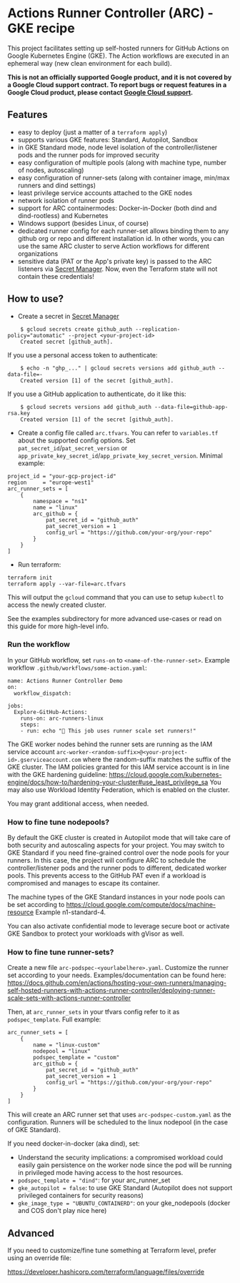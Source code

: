 # Actions Runner Controller (ARC) - GKE recipe

This project facilitates setting up self-hosted runners for GitHub Actions on
Google Kubernetes Engine (GKE). The Action workflows are executed in an
ephemeral way (new clean environment for each build).

**This is not an officially supported Google product, and it is not covered by a
Google Cloud support contract. To report bugs or request features in a Google
Cloud product, please contact [Google Cloud
support](https://cloud.google.com/support).**

## Features

-   easy to deploy (just a matter of a `terraform apply`)
-   supports various GKE features: Standard, Autopilot, Sandbox
-   in GKE Standard mode, node level isolation of the controller/listener pods
    and the runner pods for improved security
-   easy configuration of multiple pools (along with machine type, number of
    nodes, autoscaling)
-   easy configuration of runner-sets (along with container image, min/max
    runners and dind settings)
-   least privilege service accounts attached to the GKE nodes
-   network isolation of runner pods
-   support for ARC containermodes: Docker-in-Docker (both dind and
    dind-rootless) and Kubernetes
-   Windows support (besides Linux, of course)
-   dedicated runner config for each runner-set allows binding them to any
    github org or repo and different installation id. In other words, you can
    use the same ARC cluster to serve Action workflows for different
    organizations
-   sensitive data (PAT or the App's private key) is passed to the ARC
    listeners via [Secret Manager](https://cloud.google.com/security/products/secret-manager).
    Now, even the Terraform state will not contain these credentials!

## How to use?

-   Create a secret in [Secret Manager](https://cloud.google.com/security/products/secret-manager)
```
    $ gcloud secrets create github_auth --replication-policy="automatic" --project <your-project-id>
    Created secret [github_auth].
```

If you use a personal access token to authenticate:

```
    $ echo -n "ghp_..." | gcloud secrets versions add github_auth --data-file=-
    Created version [1] of the secret [github_auth].
```

If you use a GitHub application to authenticate, do it like this:

```
    $ gcloud secrets versions add github_auth --data-file=github-app-rsa.key
    Created version [1] of the secret [github_auth].
```

-   Create a config file called `arc.tfvars`. You can refer to `variables.tf`
    about the supported config options. Set `pat_secret_id`/`pat_secret_version` or
    `app_private_key_secret_id`/`app_private_key_secret_version`. Minimal example:

```
project_id = "your-gcp-project-id"
region     = "europe-west1"
arc_runner_sets = [
    {
        namespace = "ns1"
        name = "linux"
        arc_github = {
            pat_secret_id = "github_auth"
            pat_secret_version = 1
            config_url = "https://github.com/your-org/your-repo"
        }
    }
]
```

-   Run terraform:

```
terraform init
terraform apply --var-file=arc.tfvars
```

This will output the `gcloud` command that you can use to setup `kubectl` to
access the newly created cluster.

See the examples subdirectory for more advanced use-cases or read on this guide
for more high-level info.

### Run the workflow

In your GitHub workflow, set `runs-on` to `<name-of-the-runner-set>`.
Example workflow `.github/workflows/some-action.yaml`:

```
name: Actions Runner Controller Demo
on:
  workflow_dispatch:

jobs:
  Explore-GitHub-Actions:
    runs-on: arc-runners-linux
    steps:
    - run: echo "🎉 This job uses runner scale set runners!"
```

The GKE worker nodes behind the runner sets are running as the IAM service
account `arc-worker-<random-suffix>@<your-project-id>.gserviceaccount.com` where
the random-suffix matches the suffix of the GKE cluster. The IAM policies
granted for this IAM service account is in line with the GKE hardening
guideline:
https://cloud.google.com/kubernetes-engine/docs/how-to/hardening-your-cluster#use_least_privilege_sa
You may also use Workload Identity Federation, which is enabled on the cluster.

You may grant additional access, when needed.

### How to fine tune nodepools?

By default the GKE cluster is created in Autopilot mode that will take care of
both security and autoscaling aspects for your project. You may switch to GKE
Standard if you need fine-grained control over the node pools for your runners.
In this case, the project will configure ARC to schedule the controller/listener
pods and the runner pods to different, dedicated worker pools. This prevents
access to the GitHub PAT even if a workload is compromised and manages to escape
its container.

The machine types of the GKE Standard instances in your node pools can be set
according to https://cloud.google.com/compute/docs/machine-resource Example
n1-standard-4.

You can also activate confidential mode to leverage secure boot or activate GKE
Sandbox to protect your workloads with gVisor as well.

### How to fine tune runner-sets?

Create a new file `arc-podspec-<yourlabelhere>.yaml`. Customize the runner set
according to your needs. Examples/documentation can be found here:
https://docs.github.com/en/actions/hosting-your-own-runners/managing-self-hosted-runners-with-actions-runner-controller/deploying-runner-scale-sets-with-actions-runner-controller

Then, at `arc_runner_sets` in your tfvars config refer to it as
`podspec_template`. Full example:

```
arc_runner_sets = [
    {
        name = "linux-custom"
        nodepool = "linux"
        podspec_template = "custom"
        arc_github = {
            pat_secret_id = "github_auth"
            pat_secret_version = 1
            config_url = "https://github.com/your-org/your-repo"
        }
    }
]
```

This will create an ARC runner set that uses `arc-podspec-custom.yaml` as the
configuration. Runners will be scheduled to the linux nodepool (in the case of
GKE Standard).

If you need docker-in-docker (aka dind), set:

-   Understand the security implications: a compromised workload could easily
    gain persistence on the worker node since the pod will be running in
    privileged mode having access to the host resources.
-   `podspec_template = "dind"`: for your arc_runner_set
-   `gke_autopilot = false`: to use GKE Standard (Autopilot does not support
    privileged containers for security reasons)
-   `gke_image_type = "UBUNTU_CONTAINERD"`: on your gke_nodepools (docker and
    COS don't play nice here)

## Advanced

If you need to customize/fine tune something at Terraform level, prefer using an
override file:

https://developer.hashicorp.com/terraform/language/files/override
